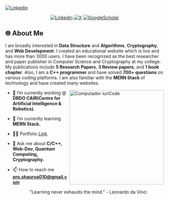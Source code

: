 
 
 <a href="https://www.linkedin.com/in/shaurya-pratap-singh010/" script="align='center'"><img alt="Linkedin" title="Linkedin" src="https://capsule-render.vercel.app/api?type=venom&height=200&text=I%20am%20Shaurya...&fontSize=70&color=0:8871e5,100:b678c4&stroke=b678c4"/></a>


<p align='center'>
  <a href="https://www.linkedin.com/in/shaurya-pratap-singh010/"><img alt="Linkedin" title="Linkedin" src="https://img.shields.io/badge/linkedin-%230077B5.svg?style=for-the-badge&logo=linkedin&logoColor=white"/></a>
  <a href="https://x.com/Shaurya35619762"><img alt="X" title="X" src="https://img.shields.io/badge/X-%230077B5.svg?style=for-the-badge&logo=X&logoColor=white%22"/></a>
  <a href="https://scholar.google.com/citations?user=HDNW1HsAAAAJ&hl=en"><img alt="GoogleScholar" title="GoogleScholar" src="https://img.shields.io/badge/Google%20Scholar-%230077B5.svg?style=for-the-badge&logo=google%20scholar&logoColor=white"/></a>


</p>

<h2 align="left">🌐 About Me </h2>
 I am broadly interested in <b>Data Structure</b> and <b>Algorithms</b>, <b>Cryptography</b>, and <b>Web Development</b>. I created an educational website which is live and has more than 3000 users.
I have been recognized as the best researcher and paper publisher in Computer Science and Cryptography at my college. My publications include <b>5 Research Papers</b>, <b>3 Review papers</b>, and <b>1 book chapter</b>. Also, I am a <b> C++ programmer </b> and have solved <b>700+ questions</b> on various coding platforms. I am also familiar with the <b>MERN Stack </b> of technology and have created many websites.

 

 <img
    src="https://raw.githubusercontent.com/MicaelliMedeiros/micaellimedeiros/master/image/computer-illustration.png"
    min-width="200px"
    max-width="200px"
    width="300px"
    align="right"
    alt="Computador iuriCode"
  />


- 🔭 I’m currently working @ **DRDO CAIR(Centre for Artificial Intelligence & Robotics).**

- 🌱 I’m currently learning **MERN Stack.**

- 👨‍💻 Portfolio *<a href="https://shaurya010.github.io/ShauryaPratap.dev/index.html">Link</a>.*

- 💬 Ask me about **C/C++, Web-Dev, Quantum Computing, Cryptography.**

- 📫 How to reach me **pro.shaurya010@gmail.com**

  <p align='center'>"Learning never exhausts the mind." - Leonardo da Vinci</p>


 




 





